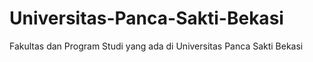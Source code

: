 Universitas-Panca-Sakti-Bekasi
==
Fakultas dan Program Studi yang ada di Universitas Panca Sakti Bekasi
